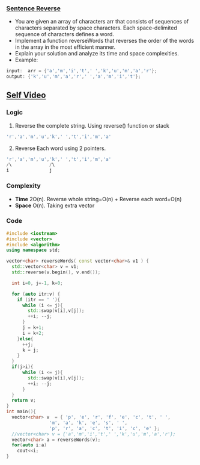 ### [Sentence Reverse](https://www.pramp.com/challenge/VKdqbrq6B1S5XAyGAOn4)
- You are given an array of characters arr that consists of sequences of characters separated by space characters. Each space-delimited sequence of characters defines a word.
- Implement a function reverseWords that reverses the order of the words in the array in the most efficient manner.
- Explain your solution and analyze its time and space complexities.
- Example:
```c++
input:  arr = {'a','m','i','t',' ','k','u','m','a','r'};
output: {'k','u','m','a','r',' ','a','m','i','t'};
```

## [Self Video](https://youtu.be/-7xCcIaCtAw)

### Logic
1. Reverse the complete string. Using reverse() function or stack
```c++
'r','a','m','u','k',' ','t','i','m','a'
```
2. Reverse Each word using 2 pointers.
```c++
'r','a','m','u','k',' ','t','i','m','a'
/\              /\
i               j
```

### Complexity
- **Time** 2O(n). Reverse whole string=O(n) + Reverse each word=O(n)
- **Space** O(n). Taking extra vector

### Code
```c++
#include <iostream>
#include <vector>
#include <algorithm>
using namespace std;

vector<char> reverseWords( const vector<char>& v1 ) {
  std::vector<char> v = v1;
  std::reverse(v.begin(), v.end());

  int i=0, j=-1, k=0;

  for (auto itr:v) {
    if (itr == ' '){
      while (i <= j){
        std::swap(v[i],v[j]);
        ++i; --j;
      }
      j = k+1;
      i = k+2;
    }else{
      ++j;
      k = j;
    }
  }
  if(j>i){
      while (i <= j){
        std::swap(v[i],v[j]);
        ++i; --j;
      }
  }
  return v;
}
int main(){
  vector<char> v  = { 'p', 'e', 'r', 'f', 'e', 'c', 't', ' ',
                'm', 'a', 'k', 'e', 's', ' ',
                'p', 'r', 'a', 'c', 't', 'i', 'c', 'e' };
  //vector<char> v = {'a','m','i','t',' ','k','u','m','a','r'};
  vector<char> a = reverseWords(v);
  for(auto i:a)
    cout<<i;
}
```
